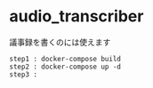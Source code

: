 # audio_transcriber
議事録を書くのには使えます


```
step1 : docker-compose build
step2 : docker-compose up -d
step3 : 
```